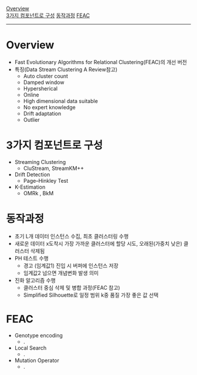 [Overview](https://github.com/2jimoo/wiki-in-my-brain/blob/main/research-log/FEAC-Stream.md#overview)  
[3가지 컴포넌트로 구성]()
[동작과정]()
[FEAC]()


---

# Overview
- Fast Evolutionary Algorithms for Relational Clustering(FEAC)의 개선 버전
- 특징(Data Stream Clustering A Review참고)
  - Auto cluster count
  - Damped window
  - Hypersherical
  - Online
  - High dimensional data suitable
  - No expert knowledge
  - Drift adaptation
  - Outlier

# 3가지 컴포넌트로 구성
- Streaming Clustering
  - CluStream, StreamKM++
- Drift Detection
  - Page–Hinkley Test
- K-Estimation
  - OMRk , BkM 

# 동작과정
- 초기 L개 데이터 인스턴스 수집, 최초 클러스터링 수행
- 새로운 데이터 x도착시 가장 가까운 클러스터에 할당 시도, 오래된(가중치 낮은) 클러스터 삭제됨
- PH 테스트 수행  
  - 경고 (임계값1) 진입 시 버퍼에 인스턴스 저장
  - 임계값2 넘으면 개념변화 발생 의미
- 진화 알고리즘 수행
  - 클러스터 중심 삭제 및 병합 과정(FEAC 참고)
  - Simplified Silhouette로 일정 범위 k중 품질 가장 좋은 값 선택
 

# FEAC
- Genotype encoding
  - .
- Local Search
  - .
- Mutation Operator
  - .
